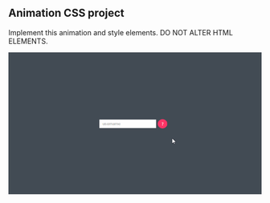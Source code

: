 ## Animation CSS project

Implement this animation and style elements.
DO NOT ALTER HTML ELEMENTS.

![Animation](./img/animated-css-tooltip.gif)

